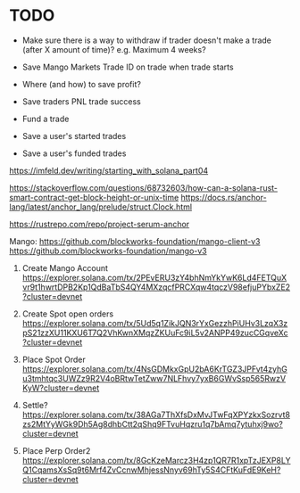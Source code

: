 
# TODO

- Make sure there is a way to withdraw if trader doesn't make a trade (after X amount of time)?
    e.g. Maximum 4 weeks?

- Save Mango Markets Trade ID on trade when trade starts
- Where (and how) to save profit?
- Save traders PNL trade success

- Fund a trade
- Save a user's started trades
- Save a user's funded trades


https://imfeld.dev/writing/starting_with_solana_part04

https://stackoverflow.com/questions/68732603/how-can-a-solana-rust-smart-contract-get-block-height-or-unix-time
https://docs.rs/anchor-lang/latest/anchor_lang/prelude/struct.Clock.html


https://rustrepo.com/repo/project-serum-anchor


Mango:
https://github.com/blockworks-foundation/mango-client-v3
https://github.com/blockworks-foundation/mango-v3

1. Create Mango Account
https://explorer.solana.com/tx/2PEvERU3zY4bhNmYkYwK6Ld4FETQuXvr9t1hwrtDPB2Kp1QdBaTbS4QY4MXzqcfPRCXqw4tqczV98efjuPYbxZE2?cluster=devnet

2. Create Spot open orders
https://explorer.solana.com/tx/5Ud5q1ZikJQN3rYxGezzhPiUHv3LzqX3zpS21zzXU11KXU6T7Q2VhKwnXMqzZKUuFc9iL5v2ANPP49zucCGqveXc?cluster=devnet

3. Place Spot Order
https://explorer.solana.com/tx/4NsGDMkxGpU2bA6KrTGZ3JPFvt4zyhGu3tmhtqc3UWZz9R2V4oBRtwTetZww7NLFhvy7yxB6GWvSsp565RwzVKyW?cluster=devnet

4. Settle?
https://explorer.solana.com/tx/38AGa7ThXfsDxMvJTwFqXPYzkxSozrvt8zs2MtYyWGk9Dh5Ag8dhbCtt2qShq9FTvuHqzru1q7bAmq7ytuhxj9wo?cluster=devnet

5. Place Perp Order2
https://explorer.solana.com/tx/8GcKzeMarcz3H4zp1QR7R1xpTzJEXP8LYQ1CqamsXsSq9t6Mrf4ZvCcnwMhjessNnyv69hTy5S4CFtKuFdE9KeH?cluster=devnet
